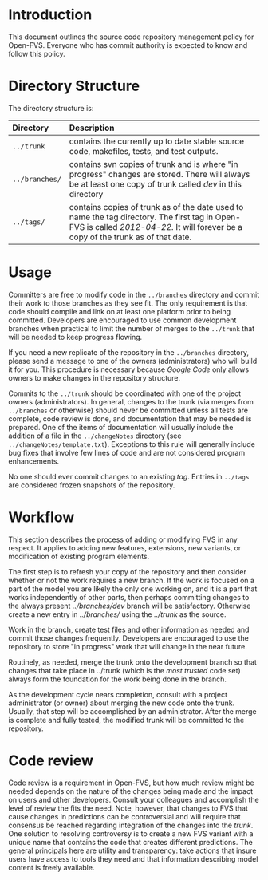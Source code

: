 # Introduction #

This document outlines the source code repository management policy for Open-FVS. Everyone who has commit authority is expected to know and follow this policy.

# Directory Structure #

The directory structure is:

|Directory|Description|
|:--------|:----------|
|`../trunk`|contains the currently up to date stable source code, makefiles, tests, and test outputs. |
|`../branches/`|contains svn copies of trunk and is where "in progress" changes are stored. There will always be at least one copy of trunk called _dev_ in this directory|
|`../tags/`|contains copies of trunk as of the date used to name the tag directory. The first tag in Open-FVS is called _2012-04-22_. It will forever be a copy of the trunk as of that date.|

# Usage #

Committers are free to modify code in the `../branches` directory and commit their work to those branches as they see fit. The only requirement is that code should compile and link on at least one platform prior to being committed. Developers are encouraged to use common development branches when practical to limit the number of merges to the `../trunk` that will be needed to keep progress flowing.

If you need a new replicate of the repository in the `../branches` directory, please send a message to one of the owners (administrators) who will build it for you. This procedure is necessary because _Google Code_ only allows owners to make changes in the repository structure.

Commits to the `../trunk` should be coordinated with one of the project owners (administrators). In general, changes to the trunk (via merges from `../branches` or otherwise) should never be committed unless all tests are complete, code review is done, and documentation that may be needed is prepared. One of the items of documentation will usually include the addition of a file in the  `../changeNotes` directory (see `../changeNotes/template.txt`). Exceptions to this rule will generally include bug fixes that involve few lines of code and are not considered program enhancements.

No one should ever commit changes to an existing _tag_. Entries in `../tags` are considered frozen snapshots of the repository.

# Workflow #

This section describes the process of adding or modifying FVS in any respect. It applies to adding new features, extensions, new variants, or modification of existing program elements.

The first step is to refresh your copy of the repository and then consider whether or not the work requires a new branch. If the work is focused on a part of the model you are likely the only one working on, and it is a part that works independently of other parts, then perhaps committing changes to the always present _../branches/dev_ branch will be satisfactory. Otherwise create a new entry in _../branches/_ using the _../trunk_ as the source.

Work in the branch, create test files and other information as needed and commit those changes frequently. Developers are encouraged to use the repository to store "in progress" work that will change in the near future.

Routinely, as needed, merge the trunk onto the development branch so that changes that take place in ../trunk (which is the _most trusted_ code set) always form the foundation for the work being done in the branch.

As the development cycle nears completion, consult with a project administrator (or owner) about merging the new code onto the trunk. Usually, that step will be accomplished by an administrator. After the merge is complete and fully tested, the modified trunk will be committed to the repository.

# Code review #

Code review is a requirement in Open-FVS, but how much review might be needed depends on the nature of the changes being made and the impact on users and other developers. Consult your colleagues and accomplish the level of review the fits the need. Note, however, that changes to FVS that cause changes in predictions can be controversial and will require that consensus be reached regarding integration of the changes into the _trunk_. One solution to resolving controversy is to create a new FVS variant with a unique name that contains the code that creates different predictions. The general principals here are utility and transparency: take actions that insure users have access to tools they need and that information describing model content is freely available.
